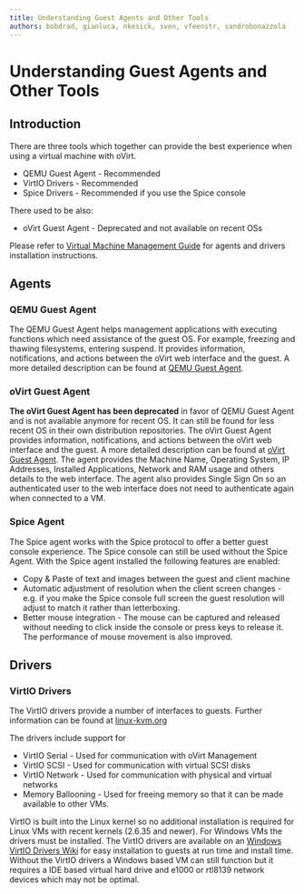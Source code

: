 ```yaml
---
title: Understanding Guest Agents and Other Tools
authors: bobdrad, gianluca, nkesick, sven, vfeenstr, sandrobonazzola
---
```



# Understanding Guest Agents and Other Tools

## Introduction

There are three tools which together can provide the best experience when using a virtual machine with oVirt.

*   QEMU Guest Agent - Recommended
*   VirtIO Drivers - Recommended
*   Spice Drivers - Recommended if you use the Spice console

There used to be also:

*   oVirt Guest Agent - Deprecated and not available on recent OSs

Please refer to [Virtual Machine Management Guide](/documentation/vmm-guide/Virtual_Machine_Management_Guide.html) for agents and drivers installation instructions.


## Agents

### QEMU Guest Agent

The QEMU Guest Agent helps management applications with executing functions which need assistance of the guest OS. For example, freezing and thawing filesystems, entering suspend.
It provides information, notifications, and actions between the oVirt web interface and the guest. A more detailed description can be found at [QEMU Guest Agent](https://wiki.libvirt.org/page/Qemu_guest_agent).

### oVirt Guest Agent

**The oVirt Guest Agent has been deprecated** in favor of QEMU Guest Agent and is not available anymore for recent OS. It can still be found for less recent OS in their own distribution repositories.
The oVirt Guest Agent provides information, notifications, and actions between the oVirt web interface and the guest.
A more detailed description can be found at [oVirt Guest Agent](guest-agent.html).
The agent provides the Machine Name, Operating System, IP Addresses, Installed Applications, Network and RAM usage and others details to the web interface.
The agent also provides Single Sign On so an authenticated user to the web interface does not need to authenticate again when connected to a VM.

### Spice Agent

The Spice agent works with the Spice protocol to offer a better guest console experience. The Spice console can still be used without the Spice Agent. With the Spice agent installed the following features are enabled:

*   Copy & Paste of text and images between the guest and client machine
*   Automatic adjustment of resolution when the client screen changes - e.g. if you make the Spice console full screen the guest resolution will adjust to match it rather than letterboxing.
*   Better mouse integration - The mouse can be captured and released without needing to click inside the console or press keys to release it. The performance of mouse movement is also improved.

## Drivers

### VirtIO Drivers

The VirtIO drivers provide a number of interfaces to guests. Further information can be found at [linux-kvm.org](http://www.linux-kvm.org/page/Virtio)

The drivers include support for

*   VirtIO Serial - Used for communication with oVirt Management
*   VirtIO SCSI - Used for communication with virtual SCSI disks
*   VirtIO Network - Used for communication with physical and virtual networks
*   Memory Ballooning - Used for freeing memory so that it can be made available to other VMs.

VirtIO is built into the Linux kernel so no additional installation is required for Linux VMs with recent kernels (2.6.35 and newer). For Windows VMs the drivers must be installed. The VirtIO drivers are available on an [Windows VirtIO Drivers Wiki](https://fedoraproject.org/wiki/Windows_Virtio_Drivers) for easy installation to guests at run time and install time. Without the VirtIO drivers a Windows based VM can still function but it requires a IDE based virtual hard drive and e1000 or rtl8139 network devices which may not be optimal.




